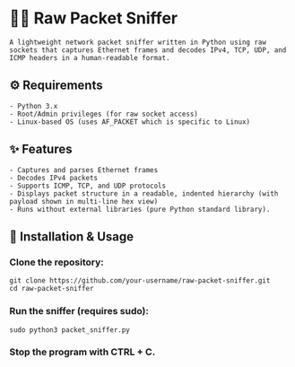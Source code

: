 # 🕵️‍♂️ Raw Packet Sniffer
    A lightweight network packet sniffer written in Python using raw sockets that captures Ethernet frames and decodes IPv4, TCP, UDP, and ICMP headers in a human-readable format.

## ⚙️ Requirements
    - Python 3.x
    - Root/Admin privileges (for raw socket access)
    - Linux-based OS (uses AF_PACKET which is specific to Linux)

## ✨ Features
    - Captures and parses Ethernet frames
    - Decodes IPv4 packets
    - Supports ICMP, TCP, and UDP protocols
    - Displays packet structure in a readable, indented hierarchy (with payload shown in multi-line hex view)
    - Runs without external libraries (pure Python standard library).

## 🚀 Installation & Usage

### Clone the repository:
    git clone https://github.com/your-username/raw-packet-sniffer.git
    cd raw-packet-sniffer

### Run the sniffer (requires sudo):
    sudo python3 packet_sniffer.py

### Stop the program with CTRL + C.

